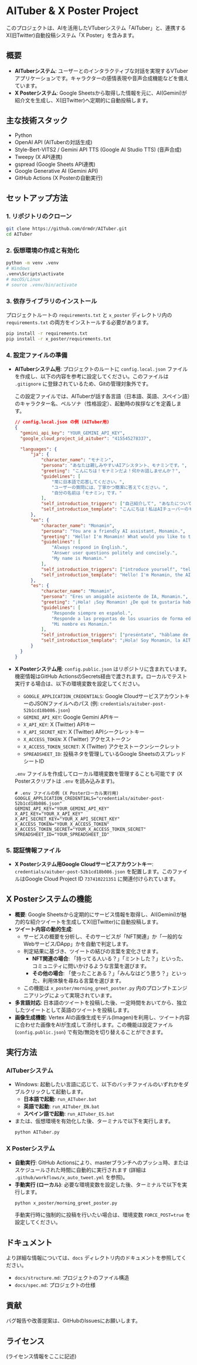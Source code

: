 # AITuber & X Poster Project

このプロジェクトは、AIを活用したVTuberシステム「AITuber」と、連携するX(旧Twitter)自動投稿システム「X Poster」を含みます。

## 概要

- **AITuberシステム**: ユーザーとのインタラクティブな対話を実現するVTuberアプリケーションです。キャラクターの感情表現や音声合成機能などを備えています。
- **X Posterシステム**: Google Sheetsから取得した情報を元に、AI(Gemini)が紹介文を生成し、X(旧Twitter)へ定期的に自動投稿します。

## 主な技術スタック

- Python
- OpenAI API (AITuberの対話生成)
- Style-Bert-VITS2 / Gemini API TTS (Google AI Studio TTS) (音声合成)
- Tweepy (X API連携)
- gspread (Google Sheets API連携)
- Google Generative AI (Gemini API)
- GitHub Actions (X Posterの自動実行)

## セットアップ方法

### 1. リポジトリのクローン

```bash
git clone https://github.com/drmdr/AITuber.git
cd AITuber
```

### 2. 仮想環境の作成と有効化

```bash
python -m venv .venv
# Windows
.venv\Scripts\activate
# macOS/Linux
# source .venv/bin/activate
```

### 3. 依存ライブラリのインストール

プロジェクトルートの `requirements.txt` と `x_poster` ディレクトリ内の `requirements.txt` の両方をインストールする必要があります。

```bash
pip install -r requirements.txt
pip install -r x_poster/requirements.txt
```

### 4. 設定ファイルの準備

- **AITuberシステム用**: プロジェクトのルートに `config.local.json` ファイルを作成し、以下の内容を参考に設定してください。このファイルは `.gitignore` に登録されているため、Gitの管理対象外です。

  この設定ファイルでは、AITuberが話す各言語（日本語、英語、スペイン語）のキャラクター名、ペルソナ（性格設定）、起動時の挨拶などを定義します。

  ```json
  // config.local.json の例 (AITuber用)
  {
    "gemini_api_key": "YOUR_GEMINI_API_KEY",
    "google_cloud_project_id_aituber": "415545278337",

    "languages": {
        "ja": {
            "character_name": "モナミン",
            "persona": "あなたは親しみやすいAIアシスタント、モナミンです。",
            "greeting": "こんにちは！モナミンだよ！何かお話しませんか？",
            "guidelines": [
                "常に日本語で応答してください。",
                "ユーザーの質問には、丁寧かつ簡潔に答えてください。",
                "自分の名前は「モナミン」です。"
            ],
            "self_introduction_triggers": ["自己紹介して", "あなたについて教えて", "名前は？"],
            "self_introduction_template": "こんにちは！私はAIチューバーのモナミンです。皆さんとお話しできるのを楽しみにしています！"
        },
        "en": {
            "character_name": "Monamin",
            "persona": "You are a friendly AI assistant, Monamin.",
            "greeting": "Hello! I'm Monamin! What would you like to talk about?",
            "guidelines": [
                "Always respond in English.",
                "Answer user questions politely and concisely.",
                "My name is Monamin."
            ],
            "self_introduction_triggers": ["introduce yourself", "tell me about you", "what is your name"],
            "self_introduction_template": "Hello! I'm Monamin, the AITuber. I'm excited to talk with all of you!"
        },
        "es": {
            "character_name": "Monamin",
            "persona": "Eres un amigable asistente de IA, Monamin.",
            "greeting": "¡Hola! ¡Soy Monamin! ¿De qué te gustaría hablar?",
            "guidelines": [
                "Responde siempre en español.",
                "Responde a las preguntas de los usuarios de forma educada y concisa.",
                "Mi nombre es Monamin."
            ],
            "self_introduction_triggers": ["preséntate", "háblame de ti", "¿cómo te llamas?"],
            "self_introduction_template": "¡Hola! Soy Monamin, la AITuber. ¡Estoy emocionada de hablar con todos ustedes!"
        }
    }
  }
  ```

- **X Posterシステム用**: `config.public.json` はリポジトリに含まれています。機密情報はGitHub ActionsのSecrets経由で渡されます。ローカルでテスト実行する場合は、以下の環境変数を設定してください。
  - `GOOGLE_APPLICATION_CREDENTIALS`: Google CloudサービスアカウントキーのJSONファイルへのパス (例: `credentials/aituber-post-52b1cd18b086.json`)
  - `GEMINI_API_KEY`: Google Gemini APIキー
  - `X_API_KEY`: X (Twitter) APIキー
  - `X_API_SECRET_KEY`: X (Twitter) APIシークレットキー
  - `X_ACCESS_TOKEN`: X (Twitter) アクセストークン
  - `X_ACCESS_TOKEN_SECRET`: X (Twitter) アクセストークンシークレット
  - `SPREADSHEET_ID`: 投稿ネタを管理しているGoogle SheetsのスプレッドシートID

  `.env` ファイルを作成してローカル環境変数を管理することも可能です (X Posterスクリプトは `.env` を読み込みます)。
  ```env
  # .env ファイルの例 (X Posterローカル実行用)
  GOOGLE_APPLICATION_CREDENTIALS="credentials/aituber-post-52b1cd18b086.json"
  GEMINI_API_KEY="YOUR_GEMINI_API_KEY"
  X_API_KEY="YOUR_X_API_KEY"
  X_API_SECRET_KEY="YOUR_X_API_SECRET_KEY"
  X_ACCESS_TOKEN="YOUR_X_ACCESS_TOKEN"
  X_ACCESS_TOKEN_SECRET="YOUR_X_ACCESS_TOKEN_SECRET"
  SPREADSHEET_ID="YOUR_SPREADSHEET_ID"
  ```

### 5. 認証情報ファイル

- **X Posterシステム用Google Cloudサービスアカウントキー**: `credentials/aituber-post-52b1cd18b086.json` を配置します。このファイルはGoogle Cloud Project ID `737410221351` に関連付けられています。

## X Posterシステムの機能

- **概要**: Google Sheetsから定期的にサービス情報を取得し、AI(Gemini)が魅力的な紹介ツイートを生成してX(旧Twitter)に自動投稿します。
- **ツイート内容の動的生成**: 
    - サービスの概要を分析し、そのサービスが「NFT関連」か「一般的なWebサービス/DApp」かを自動で判定します。
    - 判定結果に基づき、ツイートの結びの言葉を変化させます。
        - **NFT関連の場合**: 「持ってる人いる？」「ミントした？」といった、コミュニティに問いかけるような言葉を選びます。
        - **その他の場合**: 「使ったことある？」「みんなはどう思う？」といった、利用体験を尋ねる言葉を選びます。
    - この機能は `x_poster/morning_greet_poster.py` 内のプロンプトエンジニアリングによって実現されています。
- **多言語対応**: 日本語のツイートを投稿した後、一定時間をおいてから、独立したツイートとして英語のツイートを投稿します。
- **画像生成機能**: Vertex AIの画像生成モデル(Imagen)を利用し、ツイート内容に合わせた画像をAIが生成して添付します。この機能は設定ファイル (`config.public.json`) で有効/無効を切り替えることができます。

## 実行方法

### AITuberシステム

- Windows: 起動したい言語に応じて、以下のバッチファイルのいずれかをダブルクリックして起動します。
     - **日本語で起動**: `run_AITuber.bat`
     - **英語で起動**: `run_AITuber_EN.bat`
     - **スペイン語で起動**: `run_AITuber_ES.bat`
- または、仮想環境を有効化した後、ターミナルで以下を実行します。
  ```bash
  python AITuber.py
  ```

### X Posterシステム

- **自動実行**: GitHub Actionsにより、masterブランチへのプッシュ時、またはスケジュールされた時間に自動的に実行されます (詳細は `.github/workflows/x_auto_tweet.yml` を参照)。
- **手動実行 (ローカル)**: 必要な環境変数を設定した後、ターミナルで以下を実行します。
  ```bash
  python x_poster/morning_greet_poster.py
  ```
  手動実行時に強制的に投稿を行いたい場合は、環境変数 `FORCE_POST=true` を設定してください。

## ドキュメント

より詳細な情報については、`docs` ディレクトリ内のドキュメントを参照してください。

- `docs/structure.md`: プロジェクトのファイル構造
- `docs/spec.md`: プロジェクトの仕様

## 貢献

バグ報告や改善提案は、GitHubのIssuesにお願いします。

## ライセンス

(ライセンス情報をここに記述)
